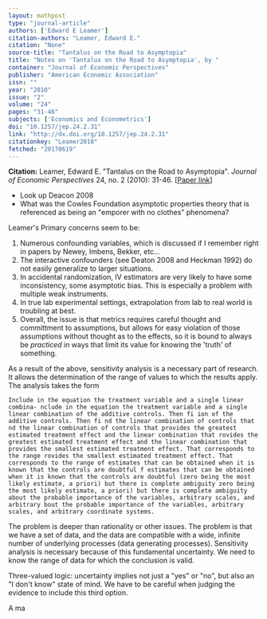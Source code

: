 ```yaml
---
layout: mathpost
type: "journal-article"
authors: ['Edward E Leamer']
citation-authors: "Leamer, Edward E."
citation: "None"
source-title: "Tantalus on the Road to Asymptopia"
title: "Notes on 'Tantalus on the Road to Asymptopia', by "
container: "Journal of Economic Perspectives"
publisher: "American Economic Association"
issn: ""
year: "2010"
issue: "2"
volume: "24"
pages: "31-46"
subjects: ['Economics and Econometrics']
doi: "10.1257/jep.24.2.31"
link: "http://dx.doi.org/10.1257/jep.24.2.31"
citationkey: "Leamer2010"
fetched: "20170619"
---
```


**Citation:** Leamer, Edward E. "Tantalus on the Road to Asymptopia". *Journal of Economic Perspectives* 24, no. 2 (2010): 31-46. [[Paper link](http://dx.doi.org/10.1257/jep.24.2.31)]

* Look up Deacon 2008
* What was the Cowles Foundation asymptotic properties theory that is referenced as being an "emporer with no clothes" phenomena?

Leamer's Primary concerns seem to be:

1. Numerous confounding variables, which is discussed if I remember right in papers by Newey, Imbens, Bekker, etc...
2. The interactive confounders (see Deaton 2008 and Heckman 1992) do not easily generalize to larger situations.
3. In accidental randomization, IV estimators are very likely to have some inconsistency, some asymptotic bias. This is especially a problem with multiple weak instruments.
4. In true lab experimental settings, extrapolation from lab to real world is troubling at best.
5. Overall, the issue is that metrics requires careful thought and committment to assumptions, but allows for easy violation of those assumptions without thought as to the effects, so it is bound to always be *practiced* in ways that limit its value for knowing the 'truth' of something.

As a result of the above, sensitivity analysis is a necessary part of research. It allows the determination of the range of values to which the results apply. The analysis takes the form

    Include in the equation the treatment variable and a single linear combina- nclude in the equation the treatment variable and a single linear combination of the additive controls. Then fi ion of the additive controls. Then fi nd the linear combination of controls that nd the linear combination of controls that provides the greatest estimated treatment effect and the linear combination that rovides the greatest estimated treatment effect and the linear combination that provides the smallest estimated treatment effect. That corresponds to the range rovides the smallest estimated treatment effect. That corresponds to the range of estimates that can be obtained when it is known that the controls are doubtful f estimates that can be obtained when it is known that the controls are doubtful (zero being the most likely estimate, a priori) but there is complete ambiguity zero being the most likely estimate, a priori) but there is complete ambiguity about the probable importance of the variables, arbitrary scales, and arbitrary bout the probable importance of the variables, arbitrary scales, and arbitrary coordinate systems.

The problem is deeper than rationality or other issues. The problem is that we have a set of data, and the data are compatible with a wide, infinite number of underlying processes (data generating processes). Sensitivity analysis is necessary because of this fundamental uncertainty. We need to know the range of data for which the conclusion is valid.

Three-valued logic: uncertainty implies not just a "yes" or "no", but also an "I don't know" state of mind. We have to be careful when judging the evidence to include this third option.

A ma
